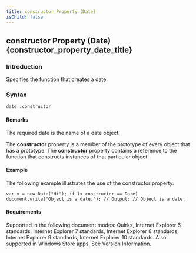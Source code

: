 ```yaml
---
title: constructor Property (Date)
isChild: false
---
```


## constructor Property (Date) {constructor_property_date_title}

### Introduction 

 Specifies the function that creates a date.

### Syntax 

```
date .constructor
```

#### Remarks 

<div id="languageReferenceRemarksSection" class="section" name="collapseableSection" style="">
  <p xmlns:util="util">
    The required <span class="parameter" sdata="paramReference">date</span> is the name of a date object.
  </p>
  <p xmlns:util="util">
    The <b>constructor</b> property is a member of the prototype of every object that has a prototype. The <b>constructor</b> property contains a reference to the function that constructs instances
    of that particular object.
  </p>
</div>

#### Example 

<p xmlns:util="util">
  The following example illustrates the use of the constructor property.
</p>

```
var x = new Date("Hi"); if (x.constructor == Date) document.write("Object is a date."); // Output: // Object is a date.
```

#### Requirements 

<div id="requirementsTitleSection" class="section" name="collapseableSection" style="">
  <p xmlns:util="util"></p>
  <p>
    Supported in the following document modes: Quirks, Internet Explorer 6 standards, Internet Explorer 7 standards, Internet Explorer 8 standards, Internet Explorer 9 standards, Internet Explorer 10
    standards. Also supported in Windows Store apps. See Version Information.
  </p>
</div>

